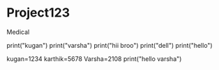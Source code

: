 # Project123
Medical 

print("kugan")
print("varsha")
print("hii broo")
print("dell")
print("hello")

kugan=1234
karthik=5678
Varsha=2108
print("hello varsha")

